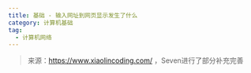 ```yaml
---
title: 基础 - 输入网址到网页显示发生了什么
category: 计算机基础
tag:
  - 计算机网络
---
```


> 来源：https://www.xiaolincoding.com/ ，Seven进行了部分补充完善